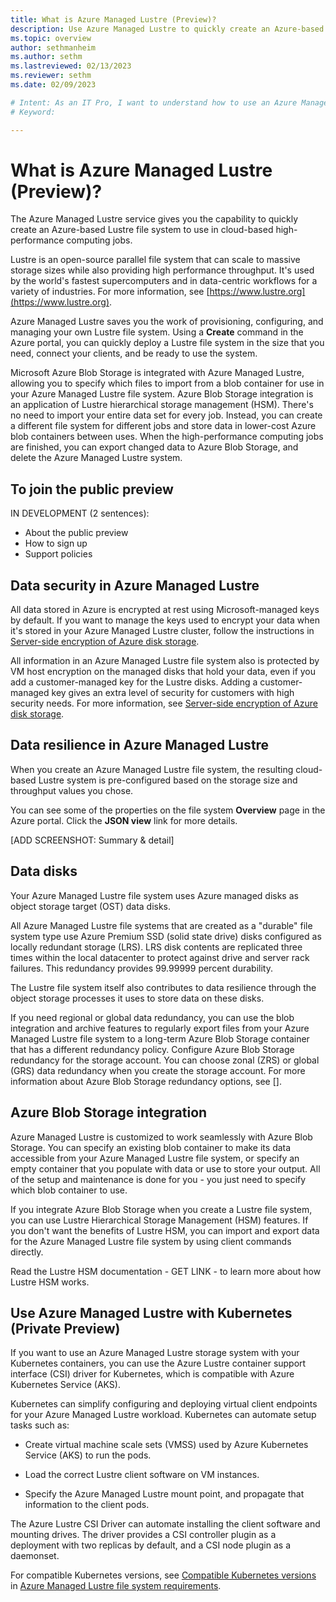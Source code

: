 ```yaml
---
title: What is Azure Managed Lustre (Preview)?
description: Use Azure Managed Lustre to quickly create an Azure-based Lustre file system to use in cloud-based high-performance computing jobs.
ms.topic: overview
author: sethmanheim
ms.author: sethm 
ms.lastreviewed: 02/13/2023
ms.reviewer: sethm
ms.date: 02/09/2023

# Intent: As an IT Pro, I want to understand how to use an Azure Managed Lustre file system xxx.
# Keyword: 

---
```

# What is Azure Managed Lustre (Preview)?

<!--STATUS: Source content compiled from existing Private Preview overviews. Links not added. Organization needs work. Product team to review for needed content.-->

The Azure Managed Lustre service gives you the capability to quickly create an Azure-based Lustre file system to use in cloud-based high-performance computing jobs.

Lustre is an open-source parallel file system that can scale to massive storage sizes while also providing high performance throughput. It's used by the world's fastest supercomputers and in data-centric workflows for a variety of industries. For more information, see [https://www.lustre.org](https://www.lustre.org).

Azure Managed Lustre saves you the work of provisioning, configuring, and managing your own Lustre file system. Using a **Create** command in the Azure portal, you can quickly deploy a Lustre file system in the size that you need, connect your clients, and be ready to use the system.

Microsoft Azure Blob Storage is integrated with Azure Managed Lustre, allowing you to specify which files to import from a blob container for use in your Azure Managed Lustre file system. Azure Blob Storage integration is an application of Lustre hierarchical storage management (HSM). There's no need to import your entire data set for every job. Instead, you can create a different file system for different jobs and store data in lower-cost Azure blob containers between uses. When the high-performance computing jobs are finished, you can export changed data to Azure Blob Storage, and delete the Azure Managed Lustre system.

## To join the public preview

IN DEVELOPMENT (2 sentences):

* About the public preview
* How to sign up
* Support policies

## Data security in Azure Managed Lustre

All data stored in Azure is encrypted at rest using Microsoft-managed keys by default. If you want to manage the keys used to encrypt your data when it's stored in your Azure Managed Lustre cluster, follow the instructions in [Server-side encryption of Azure disk storage](/azure/virtual-machines/disk-encryption).

All information in an Azure Managed Lustre file system also is protected by VM host encryption on the managed disks that hold your data, even if you add a customer-managed key for the Lustre disks. Adding a customer-managed key gives an extra level of security for customers with high security needs. For more information, see [Server-side encryption of Azure disk storage](/azure/virtual-machines/disk-encryption).

## Data resilience in Azure Managed Lustre

When you create an Azure Managed Lustre file system, the resulting cloud-based Lustre system is pre-configured based on the storage size and throughput values you chose.

You can see some of the properties on the file system **Overview** page in the Azure portal. Click the **JSON view** link for more details. 

[ADD SCREENSHOT: Summary & detail]

## Data disks

Your Azure Managed Lustre file system uses Azure managed disks as object storage target (OST) data disks.

All Azure Managed Lustre file systems that are created as a "durable" file system type use Azure Premium SSD (solid state drive) disks configured as locally redundant storage (LRS). LRS disk contents are replicated three times within the local datacenter to protect against drive and server rack failures. This redundancy provides 99.99999 percent durability. <!--Do we provide this type of statistical assurance in Learning content? Better to link to another source for this?-->

The Lustre file system itself also contributes to data resilience through the object storage processes it uses to store data on these disks.

If you need regional or global data redundancy, you can use the blob integration and archive features to regularly export files from your Azure Managed Lustre file system to a long-term Azure Blob Storage container that has a different redundancy policy. Configure Azure Blob Storage redundancy for the storage account. You can choose zonal (ZRS) or global (GRS) data redundancy when you create the storage account. For more information about Azure Blob Storage redundancy options, see [].

## Azure Blob Storage integration

<!--Source: Use Azure Blob Storage with Azure Managed Lustre - Will be included in the public preview docs.-->

Azure Managed Lustre is customized to work seamlessly with Azure Blob Storage. You can specify an existing blob container to make its data accessible from your Azure Managed Lustre file system, or specify an empty container that you populate with data or use to store your output. All of the setup and maintenance is done for you - you just need to specify which blob container to use.

If you integrate Azure Blob Storage when you create a Lustre file system, you can use Lustre Hierarchical Storage Management (HSM) features. If you don't want the benefits of Lustre HSM, you can import and export data for the Azure Managed Lustre file system by using client commands directly.

Read the Lustre HSM documentation - GET LINK - to learn more about how Lustre HSM works.


## Use Azure Managed Lustre with Kubernetes (Private Preview)

If you want to use an Azure Managed Lustre storage system with your Kubernetes containers, you can use the Azure Lustre container support interface (CSI) driver for Kubernetes, which is compatible with Azure Kubernetes Service (AKS). <!--Other types of Kubernetes installation currently aren't supported. - Just don't mention this?--> 

Kubernetes can simplify configuring and deploying virtual client endpoints for your Azure Managed Lustre workload. Kubernetes can automate setup tasks such as:

* Create virtual machine scale sets (VMSS) used by Azure Kubernetes Service (AKS) to run the pods.

* Load the correct Lustre client software on VM instances.

* Specify the Azure Managed Lustre mount point, and propagate that information to the client pods.

The Azure Lustre CSI Driver can automate installing the client software and mounting drives. The driver provides a CSI controller plugin<!--Check plugin name.--> as a deployment with two replicas by default, and a CSI node plugin<!--Check plugin name.--> as a daemonset.

For compatible Kubernetes versions, see [Compatible Kubernetes versions](almlf-requirements.md#compatible-kubernetes-versions) in [Azure Managed Lustre file system requirements](almlf-requirements.md).